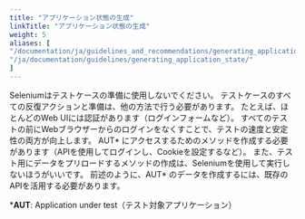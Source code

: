 ```yaml
---
title: "アプリケーション状態の生成"
linkTitle: "アプリケーション状態の生成"
weight: 5
aliases: [
"/documentation/ja/guidelines_and_recommendations/generating_application_state/",
"/ja/documentation/guidelines/generating_application_state/"
]
---
```


Seleniumはテストケースの準備に使用しないでください。
テストケースのすべての反復アクションと準備は、他の方法で行う必要があります。
たとえば、ほとんどのWeb UIには認証があります（ログインフォームなど）。
すべてのテストの前にWebブラウザーからのログインをなくすことで、テストの速度と安定性の両方が向上します。
AUT* にアクセスするためのメソッドを作成する必要があります（APIを使用してログインし、Cookieを設定するなど）。
また、テスト用にデータをプリロードするメソッドの作成は、Seleniumを使用して実行しないほうがいいです。
前述のように、AUT* のデータを作成するには、既存のAPIを活用する必要があります。

***AUT**: Application under test（テスト対象アプリケーション）
